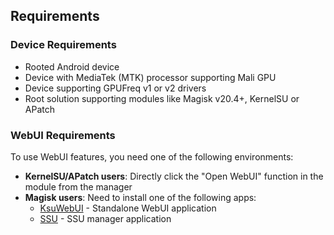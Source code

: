 ## Requirements

### Device Requirements

- Rooted Android device
- Device with MediaTek (MTK) processor supporting Mali GPU
- Device supporting GPUFreq v1 or v2 drivers
- Root solution supporting modules like Magisk v20.4+, KernelSU or APatch

### WebUI Requirements

To use WebUI features, you need one of the following environments:
- **KernelSU/APatch users**: Directly click the "Open WebUI" function in the module from the manager
- **Magisk users**: Need to install one of the following apps:
  - [KsuWebUI](https://github.com/5ec1cff/KsuWebUIStandalone) - Standalone WebUI application
  - [SSU](https://ssu.oom-wg.dev/base/install) - SSU manager application